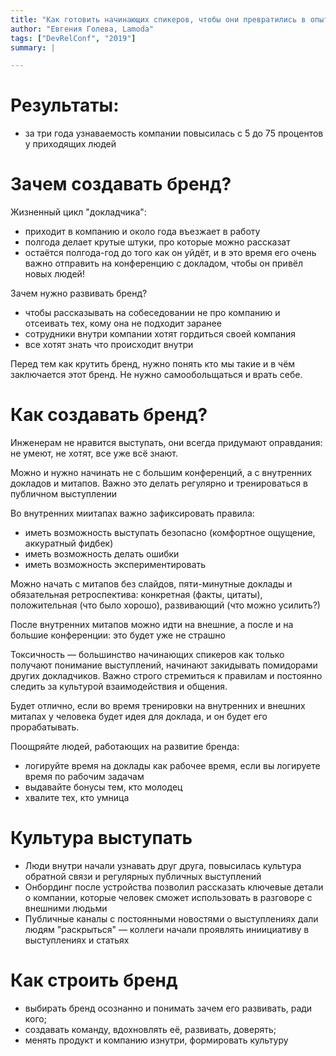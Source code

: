 ```yaml
---
title: "Как готовить начинающих спикеров, чтобы они превратились в опытных бренд-амбассадоров"
author: "Евгения Голева, Lamoda"
tags: ["DevRelConf", "2019"]
summary: |

---
```


# Результаты:
 - за три года узнаваемость компании повысилась с 5 до 75 процентов у приходящих людей
 
# Зачем создавать бренд?
Жизненный цикл "докладчика":
 - приходит в компанию и около года въезжает в работу
 - полгода делает крутые штуки, про которые можно рассказат
 - остаётся полгода-год до того как он уйдёт, и в это время его очень важно отправить на конференцию с докладом, чтобы он привёл новых людей!

Зачем нужно развивать бренд?
 - чтобы рассказывать на собеседовании не про компанию и отсеивать тех, кому она не подходит заранее
 - сотрудники внутри компании хотят гордиться своей компания
 - все хотят знать что происходит внутри

Перед тем как крутить бренд, нужно понять кто мы такие и в чём заключается этот бренд. Не нужно самообольщаться и врать себе.

# Как создавать бренд?

Инженерам не нравится выступать, они всегда придумают оправдания: не умеют, не хотят, все уже всё знают.

Можно и нужно начинать не с большим конференций, а с внутренних докладов и митапов. Важно это делать регулярно и тренироваться в публичном выступлении

Во внутренних миитапах важно зафиксировать правила:
 - иметь возможность выступать безопасно (комфортное ощущение, аккуратный фидбек)
 - иметь возможность делать ошибки 
 - иметь возможность экспериментировать

Можно начать с митапов без слайдов, пяти-минутные доклады и обязательная ретроспектива: конкретная (факты, цитаты), положительная (что было хорошо), развивающий (что можно усилить?)

После внутренних митапов можно идти на внешние, а после и на большие конференции: это будет уже не страшно

Токсичность — большинство начинающих спикеров как только получают понимание выступлений, начинают закидывать помидорами других докладчиков. Важно строго стремиться к правилам и постоянно следить за культурой взаимодействия и общения.

Будет отлично, если во время тренировки на внутренних и внешних митапах у человека будет идея для доклада, и он будет его прорабатывать.

Поощряйте людей, работающих на развитие бренда:
 - логируйте время на доклады как рабочее время, если вы логируете время по рабочим задачам
 - выдавайте бонусы тем, кто молодец
 - хвалите тех, кто умница

# Культура выступать
 - Люди внутри начали узнавать друг друга, повысилась культура обратной связи и регулярных публичных выступлений
 - Онбординг после устройства позволил рассказать ключевые детали о компании, которые человек сможет использовать в разговоре с внешними людьми
 - Публичные каналы с постоянными новостями о выступлениях дали людям "раскрыться" — коллеги начали проявлять иниициативу в выступлениях и статьях

# Как строить бренд
 - выбирать бренд осознанно и понимать зачем его развивать, ради кого;
 - создавать команду, вдохновлять её, развивать, доверять;
 - менять продукт и компанию изнутри, формировать культуру


